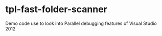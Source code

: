tpl-fast-folder-scanner
=======================

Demo code use to look into Parallel debugging features of Visual Studio 2012